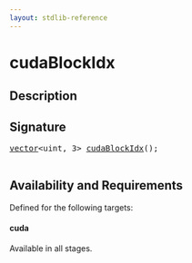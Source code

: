 ```yaml
---
layout: stdlib-reference
---
```


# cudaBlockIdx

## Description





## Signature 

<pre>
<a href="../types/vector/index.html" class="code_type">vector</a>&lt;<span class="code_keyword">uint</span>, 3&gt; <a href="cudablockidx-49.html">cudaBlockIdx</a>();

</pre>

## Availability and Requirements

Defined for the following targets:

#### cuda
Available in all stages.



